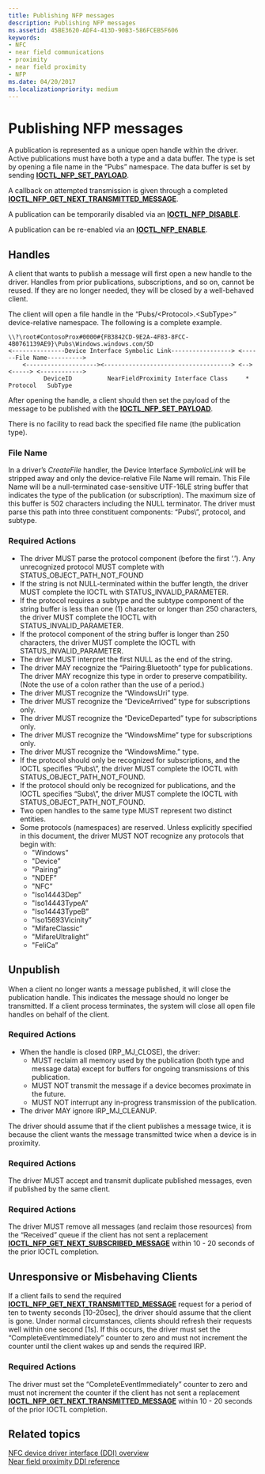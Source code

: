```yaml
---
title: Publishing NFP messages
description: Publishing NFP messages
ms.assetid: 45BE3620-ADF4-413D-90B3-586FCEB5F606
keywords:
- NFC
- near field communications
- proximity
- near field proximity
- NFP
ms.date: 04/20/2017
ms.localizationpriority: medium
---
```


# Publishing NFP messages


A publication is represented as a unique open handle within the driver. Active publications must have both a type and a data buffer. The type is set by opening a file name in the “Pubs” namespace. The data buffer is set by sending [**IOCTL\_NFP\_SET\_PAYLOAD**](https://docs.microsoft.com/windows-hardware/drivers/ddi/content/nfpdev/ni-nfpdev-ioctl_nfp_set_payload).

A callback on attempted transmission is given through a completed [**IOCTL\_NFP\_GET\_NEXT\_TRANSMITTED\_MESSAGE**](https://docs.microsoft.com/windows-hardware/drivers/ddi/content/nfpdev/ni-nfpdev-ioctl_nfp_get_next_transmitted_message).

A publication can be temporarily disabled via an [**IOCTL\_NFP\_DISABLE**](https://docs.microsoft.com/windows-hardware/drivers/ddi/content/nfpdev/ni-nfpdev-ioctl_nfp_disable).

A publication can be re-enabled via an [**IOCTL\_NFP\_ENABLE**](https://docs.microsoft.com/windows-hardware/drivers/ddi/content/nfpdev/ni-nfpdev-ioctl_nfp_enable).

##  Handles


A client that wants to publish a message will first open a new handle to the driver. Handles from prior publications, subscriptions, and so on, cannot be reused. If they are no longer needed, they will be closed by a well-behaved client.

The client will open a file handle in the “Pubs/&lt;Protocol&gt;.&lt;SubType&gt;” device-relative namespace. The following is a complete example.

``` syntax
\\?\root#ContosoProx#0000#{FB3842CD-9E2A-4F83-8FCC-4B0761139AE9}\Pubs\Windows.windows.com/SD
<---------------Device Interface Symbolic Link-----------------> <------File Name---------->
    <--------------------><------------------------------------> <--> <-----> <------------>
          DeviceID          NearFieldProximity Interface Class     *  Protocol   SubType
```

After opening the handle, a client should then set the payload of the message to be published with the [**IOCTL\_NFP\_SET\_PAYLOAD**](https://docs.microsoft.com/windows-hardware/drivers/ddi/content/nfpdev/ni-nfpdev-ioctl_nfp_set_payload).

There is no facility to read back the specified file name (the publication type).

### File Name

In a driver’s *CreateFile* handler, the Device Interface *SymbolicLink* will be stripped away and only the device-relative File Name will remain. This File Name will be a null-terminated case-sensitive UTF-16LE string buffer that indicates the type of the publication (or subscription). The maximum size of this buffer is 502 characters including the NULL terminator. The driver must parse this path into three constituent components: “Pubs\\”, protocol, and subtype.

### Required Actions

-   The driver MUST parse the protocol component (before the first ‘.’). Any unrecognized protocol MUST complete with STATUS\_OBJECT\_PATH\_NOT\_FOUND
-   If the string is not NULL-terminated within the buffer length, the driver MUST complete the IOCTL with STATUS\_INVALID\_PARAMETER.
-   If the protocol requires a subtype and the subtype component of the string buffer is less than one (1) character or longer than 250 characters, the driver MUST complete the IOCTL with STATUS\_INVALID\_PARAMETER.
-   If the protocol component of the string buffer is longer than 250 characters, the driver MUST complete the IOCTL with STATUS\_INVALID\_PARAMETER.
-   The driver MUST interpret the first NULL as the end of the string.
-   The driver MAY recognize the “Pairing:Bluetooth” type for publications. The driver MAY recognize this type in order to preserve compatibility. (Note the use of a colon rather than the use of a period.)
-   The driver MUST recognize the “WindowsUri” type.
-   The driver MUST recognize the “DeviceArrived” type for subscriptions only.
-   The driver MUST recognize the “DeviceDeparted” type for subscriptions only.
-   The driver MUST recognize the “WindowsMime” type for subscriptions only.
-   The driver MUST recognize the “WindowsMime.” type.
-   If the protocol should only be recognized for subscriptions, and the IOCTL specifies “Pubs\\”, the driver MUST complete the IOCTL with STATUS\_OBJECT\_PATH\_NOT\_FOUND.
-   If the protocol should only be recognized for publications, and the IOCTL specifies “Subs\\”, the driver MUST complete the IOCTL with STATUS\_OBJECT\_PATH\_NOT\_FOUND.
-   Two open handles to the same type MUST represent two distinct entities.
-   Some protocols (namespaces) are reserved. Unless explicitly specified in this document, the driver MUST NOT recognize any protocols that begin with:
    -   "Windows”
    -   "Device”
    -   "Pairing”
    -   "NDEF”
    -   "NFC”
    -   "Iso14443Dep”
    -   "Iso14443TypeA”
    -   "Iso14443TypeB”
    -   "Iso15693Vicinity”
    -   "MifareClassic”
    -   "MifareUltralight”
    -   "FeliCa”

## Unpublish


When a client no longer wants a message published, it will close the publication handle. This indicates the message should no longer be transmitted. If a client process terminates, the system will close all open file handles on behalf of the client.

### Required Actions

-   When the handle is closed (IRP\_MJ\_CLOSE), the driver:
    -   MUST reclaim all memory used by the publication (both type and message data) except for buffers for ongoing transmissions of this publication.
    -   MUST NOT transmit the message if a device becomes proximate in the future.
    -   MUST NOT interrupt any in-progress transmission of the publication.
-   The driver MAY ignore IRP\_MJ\_CLEANUP.

The driver should assume that if the client publishes a message twice, it is because the client wants the message transmitted twice when a device is in proximity.

### Required Actions

The driver MUST accept and transmit duplicate published messages, even if published by the same client.

### Required Actions


The driver MUST remove all messages (and reclaim those resources) from the “Received” queue if the client has not sent a replacement [**IOCTL\_NFP\_GET\_NEXT\_SUBSCRIBED\_MESSAGE**](https://docs.microsoft.com/windows-hardware/drivers/ddi/content/nfpdev/ni-nfpdev-ioctl_nfp_get_next_subscribed_message) within 10 - 20 seconds of the prior IOCTL completion.

## Unresponsive or Misbehaving Clients


If a client fails to send the required [**IOCTL\_NFP\_GET\_NEXT\_TRANSMITTED\_MESSAGE**](https://docs.microsoft.com/windows-hardware/drivers/ddi/content/nfpdev/ni-nfpdev-ioctl_nfp_get_next_transmitted_message) request for a period of ten to twenty seconds \[10-20sec\], the driver should assume that the client is gone. Under normal circumstances, clients should refresh their requests well within one second \[1s\]. If this occurs, the driver must set the “CompleteEventImmediately” counter to zero and must not increment the counter until the client wakes up and sends the required IRP.

### Required Actions

The driver must set the “CompleteEventImmediately” counter to zero and must not increment the counter if the client has not sent a replacement [**IOCTL\_NFP\_GET\_NEXT\_TRANSMITTED\_MESSAGE**](https://docs.microsoft.com/windows-hardware/drivers/ddi/content/nfpdev/ni-nfpdev-ioctl_nfp_get_next_transmitted_message) within 10 - 20 seconds of the prior IOCTL completion.

 

 
## Related topics
[NFC device driver interface (DDI) overview](https://docs.microsoft.com/windows-hardware/drivers/ddi/content/index)  
[Near field proximity DDI reference](https://docs.microsoft.com/windows-hardware/drivers/ddi/content/index)  

